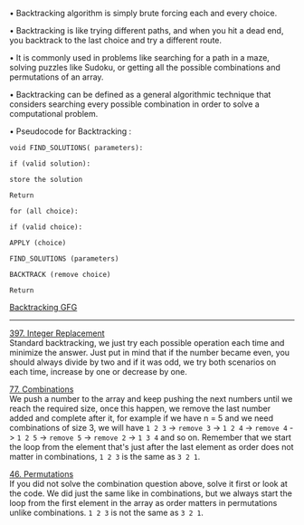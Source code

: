 • Backtracking algorithm is simply brute forcing each and every choice. <br>

• Backtracking is like trying different paths, and when you hit a dead end, you backtrack to the last choice and try a different route. <br>

• It is commonly used in problems like searching for a path in a maze, solving puzzles like Sudoku, or getting all the possible combinations and permutations of an array. <br>

• Backtracking can be defined as a general algorithmic technique that considers searching every possible combination in order to solve a computational problem. <br>

• Pseudocode for Backtracking : <br>
```text
void FIND_SOLUTIONS( parameters):

if (valid solution):

store the solution

Return

for (all choice):

if (valid choice):

APPLY (choice)

FIND_SOLUTIONS (parameters)

BACKTRACK (remove choice)

Return
```

[Backtracking GFG](https://www.geeksforgeeks.org/introduction-to-backtracking-2/ "Backtracking GFG") <br> <hr>


[397. Integer Replacement](https://leetcode.com/problems/integer-replacement/description/ "397. Integer Replacement") <br>
Standard backtracking, we just try each possible operation each time and minimize the answer. Just put in mind that if the number became even, you should always divide by two and if it was odd, we try both scenarios on each time, increase by one or decrease by one.
<br>

[77. Combinations](https://leetcode.com/problems/combinations/description/ "77. Combinations") <br>
We push a number to the array and keep pushing the next numbers until we reach the required size, once this happen, we remove the last number added and complete after it, for example if we have n = 5 and we need combinations of size 3, we will have `1 2 3` -> `remove 3` -> `1 2 4` -> `remove 4` -> `1 2 5` -> `remove 5` -> `remove 2` -> `1 3 4` and so on. Remember that we start the loop from the element that's just after the last element as order does not matter in combinations, `1 2 3` is the same as `3 2 1`.
<br>

[46. Permutations](https://leetcode.com/problems/permutations/description/ "46. Permutations") <br>
If you did not solve the combination question above, solve it first or look at the code. We did just the same like in combinations, but we always start the loop from the first element in the array as order matters in permutations unlike combinations. `1 2 3` is not the same as `3 2 1`.
<br>